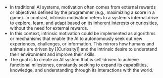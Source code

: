 - In traditional AI systems, motivation often comes from external rewards or objectives defined by the programmer (e.g., maximizing a score in a game). In contrast, intrinsic motivation refers to a system's internal drive to explore, learn, and adapt based on its inherent interests or curiosities, without the need for external rewards.
- In this context, intrinsic motivation could be implemented as algorithms or mechanisms that enable the AI to autonomously seek out new experiences, challenges, or information. This mirrors how humans and animals are driven by [[Curiosity]] and the intrinsic desire to understand their environment and improve their skills.
- The goal is to create an AI system that is self-driven to achieve functional milestones, constantly seeking to expand its capabilities, knowledge, and understanding through its interactions with the world.
